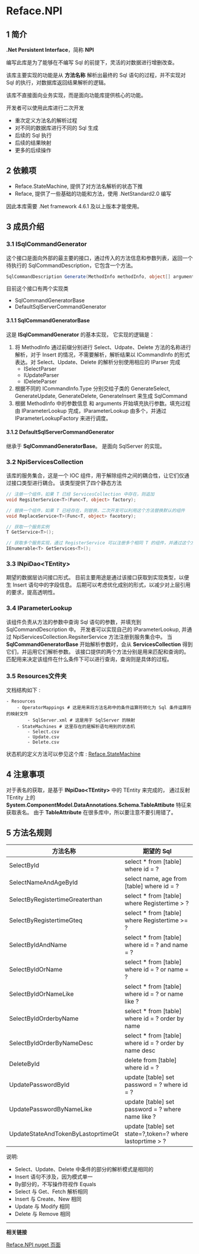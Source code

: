 # Reface.NPI

## 1 简介

**.Net Persistent Interface**，简称 **NPI**

编写此库是为了能够在不编写 Sql 的前提下，灵活的对数据进行增删改查。

该库主要实现的功能是从 **方法名称** 解析出最终的 Sql 语句的过程，并不实现对 Sql 的执行，对数据库返回结果解析的逻辑。

该库不直接面向业务实现，而是面向功能库提供核心的功能。

开发者可以使用此库进行二次开发

* 重次定义方法名的解析过程
* 对不同的数据库进行不同的 Sql 生成
* 后续的 Sql 执行
* 后续的结果映射
* 更多的后续操作

## 2 依赖项

* Reface.StateMachine, 提供了对方法名解析的状态下推
* Reface, 提供了一些基础的功能和方法，使用 .NetStandard2.0 编写

因此本库需要 .Net framework 4.6.1 及以上版本才能使用。

## 3 成员介绍

### 3.1 ISqlCommandGenerator

这个接口是面向外部的最主要的接口，通过传入的方法信息和参数列表，返回一个待执行的 SqlCommandDescription，它包含一个方法。

```csharp
SqlCommandDescription Generate(MethodInfo methodInfo, object[] arguments);
```

目前这个接口有两个实现类
* SqlCommandGeneratorBase
* DefaultSqlServerCommandGenerator

#### 3.1.1 SqlCommandGeneratorBase

这是 **ISqlCommandGenerator** 的基本实现，
它实现的逻辑是：
1. 将 MethodInfo 通过前缀分别进行 Select、Udpate、Delete 方法的名称进行解析，对于 Insert 的情况，不需要解析，解析结果以 ICommandInfo 的形式表达。对 Select、Update、Delete 的解析分别使用相应的 IParser 完成
    * ISelectParser
    * IUpdateParser
    * IDeleteParser
2. 根据不同的 ICommandInfo.Type 分别交给子类的 GenerateSelect, GenerateUpdate, GenerateDelete, GenerateInsert 来生成 SqlCommand
3. 根据 MethodInfo 中的参数信息 和 arguments 开始填充执行参数。填充过程由 IParameterLookup 完成，IParameterLookup 由多个，并通过 IParameterLookupFactory 来进行调度。

#### 3.1.2 DefaultSqlServerCommandGenerator

继承于 **SqlCommandGeneratorBase**。
是面向 SqlServer 的实现。


### 3.2 NpiServicesCollection

该库的服务集合，这是一个 IOC 组件，用于解除组件之间的耦合性，让它们仅通过接口类型进行耦合。
该类型提供了四个静态方法
```csharp
// 注册一个组件，如果 T 已经 ServicesCollection 中存在，则追加
void RegsiterService<T>(Func<T, object> factory);

// 替换一个组件，如果 T 已经存在，则替换，二次开发可以利用这个方法替换默认的组件
void ReplaceService<T>(Func<T, object> facotory);

// 获取一个服务实例
T GetService<T>();

// 获取多个服务实现，通过 RegisterService 可以注册多个相同 T 的组件，并通过这个方法获取它们
IEnumerable<T> GetServices<T>();
```

### 3.3 INpiDao&lt;TEntity&gt;

期望的数据层访问接口形式。
目前主要用途是通过该接口获取到实现类型，以便生 Insert 语句中的字段信息。
后期可以考虑优化成别的形式，以减少对上层引用的要求，提高透明性。

### 3.4 IParameterLookup

该组件负责从方法的参数中查询 Sql 语句的参数，并填充到 SqlCommandDescription 中。
开发者可以实现自己的 IParameterLookup, 并通过 NpiServicesCollection.RegsiterService 方法注册到服务集合中。
当 **SqlCommandGeneratorBase** 开始解析参数时，会从 **ServicesCollection** 得到它们，并运用它们解析参数。
该接口提供的两个方法分别是用来匹配和查询的。匹配用来决定该组件在什么条件下可以进行查询，查询则是具体的过程。

### 3.5 Resources文件夹

文档结构如下 : 
```shell
- Resources
    - OperatorMappings # 这是用来将方法名称中的条件运算符转化为 Sql 条件运算符的映射文件
        - SqlServer.xml # 这是用于 SqlServer 的映射
    - StateMachines # 这里存在的是解析语句用到的状态机
        - Select.csv
        - Update.csv
        - Delete.csv
```

状态机的定义方法可以参见这个库 : [Reface.StateMachine](https://github.com/ShimizuShiori/Reface.StateMachine)

## 4 注意事项

对于表名的获取，是基于 **INpiDao&lt;TEntity&gt;** 中的 TEntity 来完成的，
通过反射 TEntity 上的 **System.ComponentModel.DataAnnotations.Schema.TableAttibute** 特征来获取表名。
由于 **TableAttribute** 在很多库中，所以要注意不要引用错了。

## 5 方法名规则

| 方法名称 | 期望的 Sql |
|---|---|
| SelectById | select * from [table] where id = ? |
| SelectNameAndAgeById | select name, age from [table] where id = ? |
| SelectByRegistertimeGreaterthan | select * from [table] where Registertime > ? |
| SelectByRegistertimeGteq | select * from [table] where Registertime >= ? |
| SelectByIdAndName | select * from [table] where id = ? and name = ? |
| SelectByIdOrName | select * from [table] where id = ? or name = ? |
| SelectByIdOrNameLike | select * from [table] where id = ? or name like ? |
| SelectByIdOrderbyName | select * from [table] where id = ? order by name |
| SelectByIdOrderByNameDesc | select * from [table] where id = ? order by name desc |
| DeleteById | delete from [table] where id = ? |
| UpdatePasswordById | update [table] set password = ? where id = ? |
| UpdatePasswordByNameLike | update [table] set password = ? where name like ? |
| UpdateStateAndTokenByLastoprtimeGt | update [table] set state=?,token=? where lastoprtime > ? |

说明:
* Select、Update、Delete 中条件的部分的解析模式是相同的
* Insert 语句不涉及，因为模式单一
* By部分的，不写操作符视作 Equals
* Select 与 Get、Fetch 解析相同
* Insert 与 Create、New 相同
* Update 与 Modify 相同
* Delete 与 Remove 相同

---

**相关链接**

[Reface.NPI nuget 页面](https://www.nuget.org/packages/Reface.StateMachine)